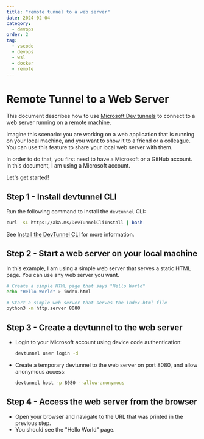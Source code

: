 ```yaml
---
title: "remote tunnel to a web server"
date: 2024-02-04
category:
  - devops
order: 2
tag:
  - vscode
  - devops
  - wsl
  - docker
  - remote
---
```


# Remote Tunnel to a Web Server

This document describes how to use [Microsoft Dev tunnels][dev-tunnels] to connect to a web server
running on a remote machine.

Imagine this scenario: you are working on a web application that is running on your local
machine, and you want to show it to a friend or a colleague. You can use this feature to share your
local web server with them.

In order to do that, you first need to have a Microsoft or a GitHub account. In this document, I am
using a Microsoft account.

Let's get started!

## Step 1 - Install devtunnel CLI

Run the following command to install the `devtunnel` CLI:

```bash
curl -sL https://aka.ms/DevTunnelCliInstall | bash
```

See [Install the DevTunnel CLI][install-devtunnel-cli] for more information.

## Step 2 - Start a web server on your local machine

In this example, I am using a simple web server that serves a static HTML page. You can use any web
server you want.

```bash
# Create a simple HTML page that says "Hello World"
echo "Hello World" > index.html

# Start a simple web server that serves the index.html file
python3 -m http.server 8080
```

## Step 3 - Create a devtunnel to the web server

- Login to your Microsoft account using device code authentication:

  ```bash
  devtunnel user login -d
  ```

- Create a temporary devtunnel to the web server on port 8080, and allow anonymous access:

  ```bash
  devtunnel host -p 8080 --allow-anonymous
  ```

## Step 4 - Access the web server from the browser

- Open your browser and navigate to the URL that was printed in the previous step.
- You should see the "Hello World" page.

[dev-tunnels]: https://aka.ms/devtunnels
[install-devtunnel-cli]: https://learn.microsoft.com/en-us/azure/developer/dev-tunnels/get-started?tabs=linux#install
